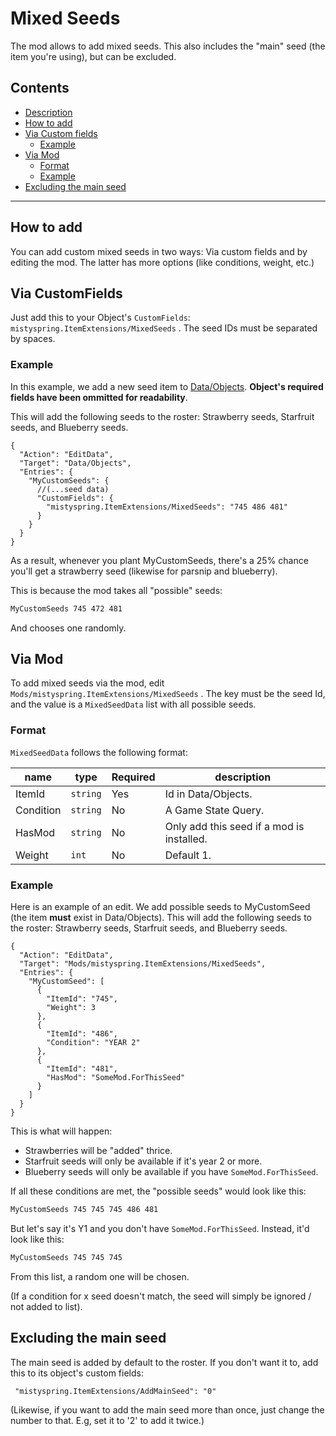 # Mixed Seeds

The mod allows to add mixed seeds. This also includes the "main" seed (the item you're using), but can be excluded.

## Contents

* [Description](#description)
* [How to add](#how-to-add)
* [Via Custom fields](#via-customfields)
  * [Example](#example)
* [Via Mod](#via-mod)
  * [Format](#format)
  * [Example](#example-1)
* [Excluding the main seed](#excluding-the-main-seed)

---

## How to add

You can add custom mixed seeds in two ways: Via custom fields and by editing the mod. The latter has more options (like conditions, weight, etc.)

## Via CustomFields

Just add this to your Object's `CustomFields`:  `mistyspring.ItemExtensions/MixedSeeds` . The seed IDs must be separated by spaces.

### Example

In this example, we add a new seed item to [Data/Objects](https://stardewvalleywiki.com/Modding:Migrate_to_Stardew_Valley_1.6#Define_a_custom_item). **Object's required fields have been ommitted for readability**.

This will add the following seeds to the roster: Strawberry seeds, Starfruit seeds, and Blueberry seeds.

```jsonc
{
  "Action": "EditData",
  "Target": "Data/Objects",
  "Entries": {
    "MyCustomSeeds": {
      //(...seed data)
      "CustomFields": {
        "mistyspring.ItemExtensions/MixedSeeds": "745 486 481"
      }
    }
  }
}
```

As a result, whenever you plant MyCustomSeeds, there's a 25% chance you'll get a strawberry seed (likewise for parsnip and blueberry).

This is because the mod takes all "possible" seeds:
```txt
MyCustomSeeds 745 472 481
```
And chooses one randomly.

## Via Mod

To add mixed seeds via the mod, edit `Mods/mistyspring.ItemExtensions/MixedSeeds` . The key must be the seed Id, and the value is a `MixedSeedData` list with all possible seeds.

### Format

`MixedSeedData` follows the following format:

| name      | type              | Required | description                                        |
|-----------|-------------------|----------|----------------------------------------------------|
| ItemId    | `string`          | Yes      | Id in Data/Objects.                                |
| Condition | `string`          | No       | A Game State Query.                                |
| HasMod    | `string`          | No       | Only add this seed if a mod is installed.          |
| Weight    | `int`             | No       | Default 1.                                         |

### Example

Here is an example of an edit. We add possible seeds to MyCustomSeed (the item **must** exist in Data/Objects).
This will add the following seeds to the roster: Strawberry seeds, Starfruit seeds, and Blueberry seeds.

```jsonc
{
  "Action": "EditData",
  "Target": "Mods/mistyspring.ItemExtensions/MixedSeeds",
  "Entries": {
    "MyCustomSeed": [
      {
        "ItemId": "745",
        "Weight": 3
      },
      {
        "ItemId": "486",
        "Condition": "YEAR 2"
      },
      {
        "ItemId": "481",
        "HasMod": "SomeMod.ForThisSeed"
      }
    ]
  }
}
```

This is what will happen:

- Strawberries will be "added" thrice.
- Starfruit seeds will only be available if it's year 2 or more.
- Blueberry seeds will only be available if you have `SomeMod.ForThisSeed`.

If all these conditions are met, the "possible seeds" would look like this:

```txt
MyCustomSeeds 745 745 745 486 481
```

But let's say it's Y1 and you don't have `SomeMod.ForThisSeed`. Instead, it'd look like this:

```txt
MyCustomSeeds 745 745 745
```

From this list, a random one will be chosen.

(If a condition for x seed doesn't match, the seed will simply be ignored / not added to list).

## Excluding the main seed

The main seed is added by default to the roster. If you don't want it to, add this to its object's custom fields:

```
 "mistyspring.ItemExtensions/AddMainSeed": "0"
```

(Likewise, if you want to add the main seed more than once, just change the number to that. E.g, set it to '2' to add it twice.)